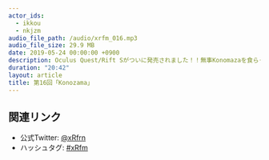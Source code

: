 ```yaml
---
actor_ids:
  - ikkou
  - nkjzm
audio_file_path: /audio/xrfm_016.mp3
audio_file_size: 29.9 MB
date: 2019-05-24 00:00:00 +0900
description: Oculus Quest/Rift Sがついに発売されました！！無事Konomazaを食らった話から、VRKITハッカソン、Google Glass B2B、Minecraft Earth、花譜さんクラファン、銭洗弁財天VR、ソードオブガルガンチュアについて話ました。
duration: "20:42"
layout: article
title: 第16回「Konozama」
---
```


## 関連リンク

- 公式Twitter: [@xRfrn](https://twitter.com/xrfrn)
- ハッシュタグ: [#xRfm](https://twitter.com/hashtag/xRfm?src=hash)
